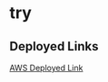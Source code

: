 # try
## Deployed Links


[AWS Deployed Link](http://whyisthat-env.eba-epmjyjun.us-east-1.elasticbeanstalk.com/)

